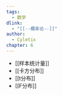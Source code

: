 ```yaml
---
tags:
  - 数学
dlink:
  - "[[--概率论--]]"
author:
  - Cyletix
chapter: 6
---
```

- [[样本统计量]]
- [[卡方分布]]
- [[t分布]]
- [[F分布]]
